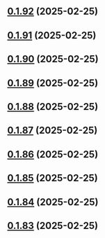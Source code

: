 ## [0.1.92](https://github.com/binary-braids/terraform-oracle/compare/v0.1.91...v0.1.92) (2025-02-25)



## [0.1.91](https://github.com/binary-braids/terraform-oracle/compare/v0.1.90...v0.1.91) (2025-02-25)



## [0.1.90](https://github.com/binary-braids/terraform-oracle/compare/v0.1.89...v0.1.90) (2025-02-25)



## [0.1.89](https://github.com/binary-braids/terraform-oracle/compare/v0.1.88...v0.1.89) (2025-02-25)



## [0.1.88](https://github.com/binary-braids/terraform-oracle/compare/v0.1.87...v0.1.88) (2025-02-25)



## [0.1.87](https://github.com/binary-braids/terraform-oracle/compare/v0.1.86...v0.1.87) (2025-02-25)



## [0.1.86](https://github.com/binary-braids/terraform-oracle/compare/v0.1.85...v0.1.86) (2025-02-25)



## [0.1.85](https://github.com/binary-braids/terraform-oracle/compare/v0.1.84...v0.1.85) (2025-02-25)



## [0.1.84](https://github.com/binary-braids/terraform-oracle/compare/v0.1.83...v0.1.84) (2025-02-25)



## [0.1.83](https://github.com/binary-braids/terraform-oracle/compare/v0.1.82...v0.1.83) (2025-02-25)



